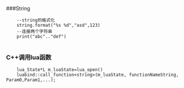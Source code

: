 ###String
```
    --string的格式化
    string.format("%s %d","asd",123)
    --连接两个字符串
    print("abc".."def")
    
```

### C++调用lua函数
```
    lua_State*L m_luaState=lua_open()
    luabind::call_function<string>(m_luaState, functionNameString, Param0,Param1,...);
    
```